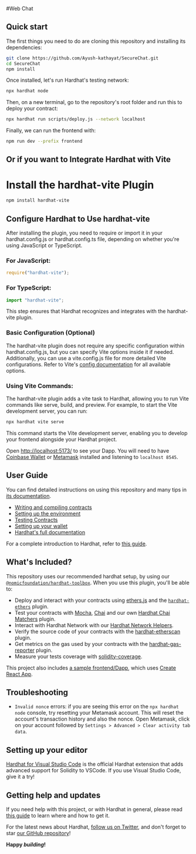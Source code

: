 #Web Chat

## Quick start

The first things you need to do are cloning this repository and installing its
dependencies:

```sh
git clone https://github.com/Ayush-kathayat/SecureChat.git
cd SecureChat
npm install
```

Once installed, let's run Hardhat's testing network:

```sh
npx hardhat node
```

Then, on a new terminal, go to the repository's root folder and run this to
deploy your contract:

```sh
npx hardhat run scripts/deploy.js --network localhost
```

Finally, we can run the frontend with:

```sh
npm run dev --prefix frontend
```

## Or if you want to Integrate Hardhat with Vite 

# Install the hardhat-vite Plugin

```sh
npm install hardhat-vite
```

## Configure Hardhat to Use hardhat-vite

After installing the plugin, you need to require or import it in your hardhat.config.js or hardhat.config.ts file, depending on whether you're using JavaScript or TypeScript.

### For JavaScript:


```js
require("hardhat-vite");
```

### For TypeScript:

```ts
import "hardhat-vite";
```
This step ensures that Hardhat recognizes and integrates with the hardhat-vite plugin.

### Basic Configuration (Optional)
The hardhat-vite plugin does not require any specific configuration within hardhat.config.js, but you can specify Vite options inside it if needed. Additionally, you can use a vite.config.js file for more detailed Vite configurations. Refer to Vite's [config documentation](https://vitejs.dev/config/) for all available options.

### Using Vite Commands: 

The hardhat-vite plugin adds a vite task to Hardhat, allowing you to run Vite commands like serve, build, and preview. For example, to start the Vite development server, you can run:

```sh
npx hardhat vite serve
```

This command starts the Vite development server, enabling you to develop your frontend alongside your Hardhat project.

Open [http://localhost:5173/](http://localhost:5173/) to see your Dapp. You will
need to have [Coinbase Wallet](https://www.coinbase.com/wallet) or [Metamask](https://metamask.io) installed and listening to
`localhost 8545`.

## User Guide

You can find detailed instructions on using this repository and many tips in [its documentation](https://hardhat.org/tutorial).

- [Writing and compiling contracts](https://hardhat.org/tutorial/writing-and-compiling-contracts/)
- [Setting up the environment](https://hardhat.org/tutorial/setting-up-the-environment/)
- [Testing Contracts](https://hardhat.org/tutorial/testing-contracts/)
- [Setting up your wallet](https://hardhat.org/tutorial/boilerplate-project#how-to-use-it)
- [Hardhat's full documentation](https://hardhat.org/docs/)

For a complete introduction to Hardhat, refer to [this guide](https://hardhat.org/getting-started/#overview).

## What's Included?

This repository uses our recommended hardhat setup, by using our [`@nomicfoundation/hardhat-toolbox`](https://hardhat.org/hardhat-runner/plugins/nomicfoundation-hardhat-toolbox). When you use this plugin, you'll be able to:

- Deploy and interact with your contracts using [ethers.js](https://docs.ethers.io/v5/) and the [`hardhat-ethers`](https://hardhat.org/hardhat-runner/plugins/nomiclabs-hardhat-ethers) plugin.
- Test your contracts with [Mocha](https://mochajs.org/), [Chai](https://chaijs.com/) and our own [Hardhat Chai Matchers](https://hardhat.org/hardhat-chai-matchers) plugin.
- Interact with Hardhat Network with our [Hardhat Network Helpers](https://hardhat.org/hardhat-network-helpers).
- Verify the source code of your contracts with the [hardhat-etherscan](https://hardhat.org/hardhat-runner/plugins/nomiclabs-hardhat-etherscan) plugin.
- Get metrics on the gas used by your contracts with the [hardhat-gas-reporter](https://github.com/cgewecke/hardhat-gas-reporter) plugin.
- Measure your tests coverage with [solidity-coverage](https://github.com/sc-forks/solidity-coverage).

This project also includes [a sample frontend/Dapp](./frontend), which uses [Create React App](https://github.com/facebook/create-react-app).

## Troubleshooting

- `Invalid nonce` errors: if you are seeing this error on the `npx hardhat node`
  console, try resetting your Metamask account. This will reset the account's
  transaction history and also the nonce. Open Metamask, click on your account
  followed by `Settings > Advanced > Clear activity tab data`.

## Setting up your editor

[Hardhat for Visual Studio Code](https://hardhat.org/hardhat-vscode) is the official Hardhat extension that adds advanced support for Solidity to VSCode. If you use Visual Studio Code, give it a try!

## Getting help and updates

If you need help with this project, or with Hardhat in general, please read [this guide](https://hardhat.org/hardhat-runner/docs/guides/getting-help) to learn where and how to get it.

For the latest news about Hardhat, [follow us on Twitter](https://twitter.com/HardhatHQ), and don't forget to star [our GitHub repository](https://github.com/NomicFoundation/hardhat)!

**Happy _building_!**
